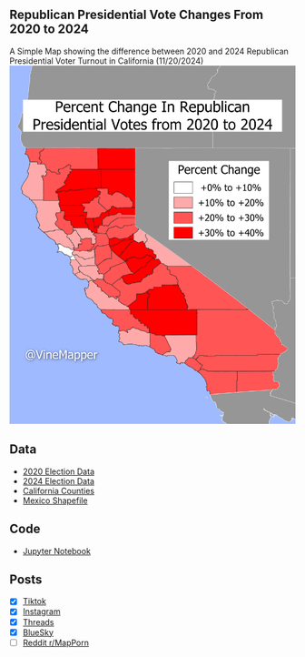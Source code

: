 ## Republican Presidential Vote Changes From 2020 to 2024
A Simple Map showing the difference between 2020 and 2024 Republican Presidential Voter Turnout in California (11/20/2024)
![Map](rep_votes_2020_2024.png)

## Data
* [2020 Election Data](https://www.sos.ca.gov/elections/prior-elections/statewide-election-results/general-election-november-3-2020/statement-vote)
* [2024 Election Data](https://api-internal.sos.ca.gov/returns/maps/sorted/president)
* [California Counties](https://gis.data.ca.gov/datasets/CALFIRE-Forestry::california-county-boundaries/explore?location=32.666675%2C-118.940734%2C5.00)
* [Mexico Shapefile](https://data.humdata.org/dataset/cod-ab-mex?)

## Code
* [Jupyter Notebook](FormatData.ipynb)

## Posts
- [x] [Tiktok](https://www.tiktok.com/@vinemapper/video/7439867854217907487)
- [x] [Instagram](https://www.instagram.com/p/DCppt1aSg-H/)
- [x] [Threads](https://www.threads.net/@vinemapper/post/DCppuU0Snvs)
- [x] [BlueSky](https://bsky.app/profile/vinemapper.bsky.social/post/3lbjagtmz7s2q)
- [ ] [Reddit r/MapPorn]()